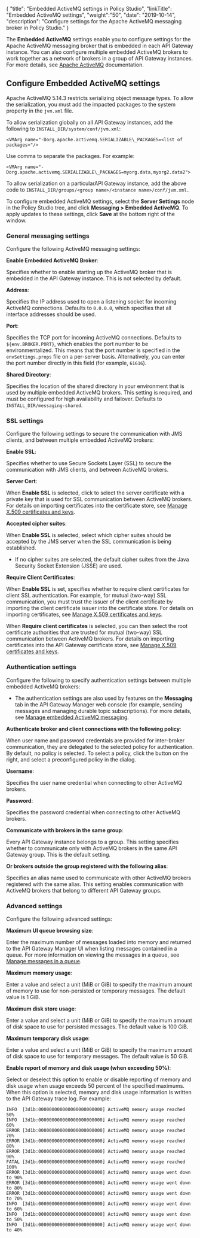 {
"title": "Embedded ActiveMQ settings in Policy Studio",
"linkTitle": "Embedded ActiveMQ settings",
"weight":"50",
"date": "2019-10-14",
"description": "Configure settings for the Apache ActiveMQ messaging broker in Policy Studio."
}

The **Embedded ActiveMQ** settings enable you to configure settings for the Apache ActiveMQ messaging broker that is embedded in each API Gateway instance. You can also configure multiple embedded ActiveMQ brokers to work together as a network of brokers in a group of API Gateway instances. For more details, see [Apache ActiveMQ](http://activemq.apache.org/) documentation.

## Configure Embedded ActiveMQ settings

Apache ActiveMQ 5.14.3 restricts serializing object message types. To allow the serialization, you must add the impacted packages to the system property in the `jvm.xml` file.

To allow serialization globally on all API Gateway instances, add the following to `INSTALL_DIR/system/conf/jvm.xml`:

```
<VMArg name="-Dorg.apache.activemq.SERIALIZABLE\_PACKAGES=<list of packages>"/>
```

Use comma to separate the packages. For example:

```
<VMArg name="-Dorg.apache.activemq.SERIALIZABLE\_PACKAGES=myorg.data,myorg2.data2">
```

To allow serialization on a particularAPI Gateway instance, add the above code to `INSTALL_DIR/groups/<group name>/<instance name>/conf/jvm.xml.`

To configure embedded ActiveMQ settings, select the **Server Settings** node in the Policy Studio tree, and click **Messaging > Embedded ActiveMQ**. To apply updates to these settings, click **Save** at the bottom right of the window.

### General messaging settings

Configure the following ActiveMQ messaging settings:

**Enable Embedded ActiveMQ Broker**:

Specifies whether to enable starting up the ActiveMQ broker that is embedded in the API Gateway instance. This is not selected by default.

**Address**:

Specifies the IP address used to open a listening socket for incoming ActiveMQ connections. Defaults to `0.0.0.0`, which specifies that all interface addresses should be used.

**Port**:

Specifies the TCP port for incoming ActiveMQ connections. Defaults to `${env.BROKER.PORT}`, which enables the port number to be environmentalized. This means that the port number is specified in the `envSettings.props` file on a per-server basis. Alternatively, you can enter the port number directly in this field (for example, `61616`).

**Shared Directory**:

Specifies the location of the shared directory in your environment that is used by multiple embedded ActiveMQ brokers. This setting is required, and must be configured for high availability and failover. Defaults to `INSTALL_DIR/messaging-shared`.

### SSL settings

Configure the following settings to secure the communication with JMS clients, and between multiple embedded ActiveMQ brokers:

**Enable SSL**:

Specifies whether to use Secure Sockets Layer (SSL) to secure the communication with JMS clients, and between ActiveMQ brokers.

**Server Cert**:

When **Enable SSL** is selected, click to select the server certificate with a private key that is used for SSL communication between ActiveMQ brokers. For details on importing certificates into the certificate store, see [Manage X.509 certificates and keys](/docs/apigtw_admin/general_certificates).

**Accepted cipher suites**:

When **Enable SSL** is selected, select which cipher suites should be accepted by the JMS server when the SSL communication is being established.

* If no cipher suites are selected, the default cipher suites from the Java Security Socket Extension (JSSE) are used.

**Require Client Certificates**:

When **Enable SSL** is set, specifies whether to require client certificates for client SSL authentication. For example, for mutual (two-way) SSL communication, you must trust the issuer of the client certificate by importing the client certificate issuer into the certificate store. For details on importing certificates, see [Manage X.509 certificates and keys](/docs/apigtw_admin/general_certificates).

When **Require client certificates** is selected, you can then select the root certificate authorities that are trusted for mutual (two-way) SSL communication between ActiveMQ brokers. For details on importing certificates into the API Gateway certificate store, see [Manage X.509 certificates and keys](/docs/apigtw_admin/general_certificates).

### Authentication settings

Configure the following to specify authentication settings between multiple embedded ActiveMQ brokers:

* The authentication settings are also used by features on the **Messaging** tab in the API Gateway Manager web console (for example, sending messages and managing durable topic subscriptions). For more details, see [Manage embedded ActiveMQ messaging](/docs/apigtw_admin/admin_messaging).

**Authenticate broker and client connections with the following policy**:

When user name and password credentials are provided for inter-broker communication, they are delegated to the selected policy for authentication. By default, no policy is selected. To select a policy, click the button on the right, and select a preconfigured policy in the dialog.

**Username**:

Specifies the user name credential when connecting to other ActiveMQ brokers.

**Password**:

Specifies the password credential when connecting to other ActiveMQ brokers.

**Communicate with brokers in the same group**:

Every API Gateway instance belongs to a group. This setting specifies whether to communicate only with ActiveMQ brokers in the same API Gateway group. This is the default setting.

**Or brokers outside the group registered with the following alias**:

Specifies an alias name used to communicate with other ActiveMQ brokers registered with the same alias. This setting enables communication with ActiveMQ brokers that belong to different API Gateway groups.

### Advanced settings

Configure the following advanced settings:

**Maximum UI queue browsing size**:

Enter the maximum number of messages loaded into memory and returned to the API Gateway Manager UI when listing messages contained in a queue. For more information on viewing the messages in a queue, see [Manage messages in a queue](/docs/apigtw_admin/admin_messaging#manage-messages-in-a-queue).

**Maximum memory usage**:

Enter a value and select a unit (MiB or GiB) to specify the maximum amount of memory to use for non-persisted or temporary messages. The default value is 1 GiB.

**Maximum disk store usage**:

Enter a value and select a unit (MiB or GiB) to specify the maximum amount of disk space to use for persisted messages. The default value is 100 GiB.

**Maximum temporary disk usage**:

Enter a value and select a unit (MiB or GiB) to specify the maximum amount of disk space to use for temporary messages. The default value is 50 GiB.

**Enable report of memory and disk usage (when exceeding 50%)**:

Select or deselect this option to enable or disable reporting of memory and disk usage when usage exceeds 50 percent of the specified maximums. When this option is selected, memory and disk usage information is written to the API Gateway trace log. For example:

```
INFO  [3d1b:000000000000000000000000] ActiveMQ memory usage reached 50%
INFO  [3d1b:000000000000000000000000] ActiveMQ memory usage reached 60%
ERROR [3d1b:000000000000000000000000] ActiveMQ memory usage reached 70%
ERROR [3d1b:000000000000000000000000] ActiveMQ memory usage reached 80%
ERROR [3d1b:000000000000000000000000] ActiveMQ memory usage reached 90%
FATAL [3d1b:000000000000000000000000] ActiveMQ memory usage reached 100%
ERROR [3d1b:000000000000000000000000] ActiveMQ memory usage went down to 90%
ERROR [3d1b:000000000000000000000000] ActiveMQ memory usage went down to 80%
ERROR [3d1b:000000000000000000000000] ActiveMQ memory usage went down to 70%
INFO  [3d1b:000000000000000000000000] ActiveMQ memory usage went down to 60%
INFO  [3d1b:000000000000000000000000] ActiveMQ memory usage went down to 50%
INFO  [3d1b:000000000000000000000000] ActiveMQ memory usage went down to 40%
```
